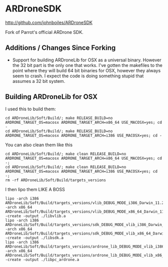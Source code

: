 ARDroneSDK
===========
http://github.com/johnboiles/ARDroneSDK

Fork of Parrot's official ARDrone SDK.

Additions / Changes Since Forking
---------------------------------
* Support for building ARDroneLib for OSX as a universal binary. However the 32 bit part is the only one that works. I've gotten the makefiles to the point where they will build 64 bit binaries for OSX, however they always seem to crash. I expect the code is doing something stupid that assumes a 32 bit system.

Building ARDroneLib for OSX
---------------------------
I used this to build them:

	cd ARDroneLib/Soft/Build/; make RELEASE_BUILD=no ARDRONE_TARGET_OS=macosx ARDRONE_TARGET_ARCH=x86_64 USE_MACOSX=yes; cd -
	cd ARDroneLib/Soft/Build/; make RELEASE_BUILD=no ARDRONE_TARGET_OS=macosx ARDRONE_TARGET_ARCH=i386 USE_MACOSX=yes; cd -

You can also clean them like this

	cd ARDroneLib/Soft/Build/; make clean RELEASE_BUILD=no ARDRONE_TARGET_OS=macosx ARDRONE_TARGET_ARCH=x86_64 USE_MACOSX=yes; cd -;
	cd ARDroneLib/Soft/Build/; make clean RELEASE_BUILD=no ARDRONE_TARGET_OS=macosx ARDRONE_TARGET_ARCH=i386 USE_MACOSX=yes; cd -;
	rm -rf ARDroneLib/Soft/Build/targets_versions

I then lipo them LIKE A BOSS

	lipo -arch i386 ARDroneLib/Soft/Build/targets_versions/vlib_DEBUG_MODE_i386_Darwin_11.2.0_Developerusrbingcc_4.2.1/libvlib.a -arch x86_64 ARDroneLib/Soft/Build/targets_versions/vlib_DEBUG_MODE_x86_64_Darwin_11.2.0_Developerusrbingcc_4.2.1/libvlib.a -create -output ./libvlib.a
	lipo -arch i386 ARDroneLib/Soft/Build/targets_versions/sdk_DEBUG_MODE_vlib_i386_Darwin_11.2.0_Developerusrbingcc_4.2.1/libsdk.a -arch x86_64 ARDroneLib/Soft/Build/targets_versions/sdk_DEBUG_MODE_vlib_x86_64_Darwin_11.2.0_Developerusrbingcc_4.2.1/libsdk.a -create -output ./libsdk.a
	lipo -arch i386 ARDroneLib/Soft/Build/targets_versions/ardrone_lib_DEBUG_MODE_vlib_i386_Darwin_11.2.0_Developerusrbingcc_4.2.1/libpc_ardrone.a -arch x86_64 ARDroneLib/Soft/Build/targets_versions/ardrone_lib_DEBUG_MODE_vlib_x86_64_Darwin_11.2.0_Developerusrbingcc_4.2.1/libpc_ardrone.a -create -output ./libpc_ardrone.a